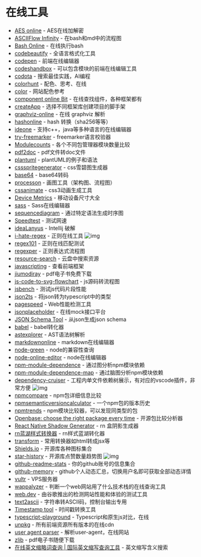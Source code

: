 # 在线工具

- [AES online](https://tool.lami.fun/jiami/aes) - AES在线加解密
- [ASCIIFlow Infinity](http://asciiflow.com/) - 在bash和md中的流程图
- [Bash Online](https://www.tutorialspoint.com/execute_bash_online.php) - 在线执行bash
- [codebeautify](https://codebeautify.org/) - 全语言格式化工具
- [codepen](https://codepen.io/) - 前端在线编辑器
- [codeshandbox](https://codesandbox.io/s/) - 可以包含模块的前端在线编辑工具
- [codota](https://www.codota.com/code/javascript) - 搜索最佳实践，AI编程
- [colorhunt](https://colorhunt.co/) - 配色、思考、在线
- [color](https://tool.chinaz.com/tools/use) - 网站配色参考
- [component online Bit](https://bit.dev/) - 在线查找组件，各种框架都有
- [createApp](https://createapp.dev/) - 选择不同框架库创建项目的脚手架
- [graphviz-online](http://viz-js.com/) - 在线 graphviz 解析
- [hashonline](https://emn178.github.io/online-tools/index.html) - hash 转换（sha256等等）
- [ideone](https://ideone.com/) - 支持c++，java等多种语言的在线编辑器
- [try-freemarker](https://try.freemarker.apache.org/) - freemarker语言校验器
- [Modulecounts](http://www.modulecounts.com/) - 各个不同包管理器模块数量比较
- [pdf2doc](https://pdf2doc.com/) - pdf文件转doc文件
- [plantuml](https://plantuml.com/zh/sequence-diagram) - plantUML的例子和语法
- [cssspritegenerator](https://spritegen.website-performance.org/) - css雪碧图生成器
- [base64](http://tool.oschina.net/encrypt?type=3) - base64转码
- [processon](https://www.processon.com/) - 画图工具（架构图、流程图）
- [cssanimate](http://cssanimate.com/) - css3动画生成工具
- [Device Metrics](https://material.io/tools/devices/) - 移动设备尺寸大全
- [sass](https://www.sassmeister.com/) - Sass在线编辑器
- [sequencediagram](https://sequencediagram.org/index.html?initialData=FABwhgTgLglgxjcA7KACAgqSsHLQIS2nkTBVQGEidTyARYdAWgD58AuGJAMwHtgwcWADcwUAKapC+VhU49+gkWMlUKrFnXl8BQmKImoG+ADxMmcrjoAm4pfpWVGZphyv9b9g5OlmtcMAAbQIAjQQBrYE89byNdZUNCdBMXNwUouxjHQnBiXDICahI8OK9HY1Ytd3iHRIyyiTBuCQgpYDpK7UUswwYAZ3A4cXqeyTogA) - 通过特定语法生成时序图
- [Speedtest](https://www.speedtest.net/) - 测试网速
- [ideaLanyus](http://idea.lanyus.com/) - Intellij 破解
- [i-hate-regex](https://github.com/geongeorge/i-hate-regex) - 正则在线工具  ![img](https://img.shields.io/github/stars/geongeorge/i-hate-regex)
- [regex101](https://regex101.com/) - 正则在线匹配测试
- [regexper](https://regexper.com/) - 正则表达式流程图
- [resource-search](https://www.dalipan.com/) - 云盘中搜索资源
- [javascripting](https://www.javascripting.com/) - 查看前端框架
- [jiumodiray](https://www.jiumodiary.com/) - pdf电子书免费下载
- [js-code-to-svg-flowchart](https://bogdan-lyashenko.github.io/js-code-to-svg-flowchart/docs/live-editor/index.html) - js源码转流程图
- [jsbench](https://github.com/jsbench/jsbench.github.io) - 测试js代码片段性能
- [json2ts](http://json2ts.com/) - 将json转为typescript中的类型
- [pagespeed](https://developers.google.com/speed/pagespeed/insights/) - Web性能检测工具
- [jsonplaceholder](https://jsonplaceholder.typicode.com/) - 在线mock接口平台
- [JSON Schema Tool](https://jsonschema.net/) - 从json生成json schema
- [babel](https://babeljs.io/repl) - babel转化器
- [astexplorer](https://astexplorer.net/) - AST语法树解析
- [markdownonline](https://stackedit.io/app#)  - markdown在线编辑器
- [node-green](https://node.green/) - node的兼容性查询
- [node-online-editor](https://runkit.com/home) - node在线编辑器
- [npm-module-dependence](http://npm.broofa.com/) - 通过图分析npm模块依赖
- [npm-module-dependence-map](http://npm.anvaka.com/#/) - 通过脑图分析npm模块依赖
- [dependency-cruiser](https://github.com/sverweij/dependency-cruiser) - 工程内单文件依赖树展示，有对应的vscode插件，非常方便 ![img](https://img.shields.io/github/stars/sverweij/dependency-cruiser)
- [npmcompare](https://npmcompare.com/) - npm包详细信息比较
- [npmsemanticversioncalculator](https://semver.npmjs.com/) - 一个npm包的版本历史
- [npmtrends](https://www.npmtrends.com/) - npm模块比较器，可以发现同类型的包
- [Openbase: choose the right package every time](https://openbase.com/) - 开源包比较分析器
- [React Native Shadow Generator](https://ethercreative.github.io/react-native-shadow-generator/) - rn 盒阴影生成器
- [rn蓝湖样式转换器](https://brizer.github.io/static/html/rn-css.html) - rn样式蓝湖转化器
- [transform](https://transform.tools/html-to-jsx) - 常用转换器如html转成jsx等
- [Shields.io](https://shields.io/) - 开源库各种图标集合
- [star-history](https://github.com/bytebase/star-history) - 开源库点赞数量趋势图 ![img](https://img.shields.io/github/stars/bytebase/star-history)
- [github-readme-stats](https://github.com/anuraghazra/github-readme-stats) - 你的github账号的信息集合
- [github-memory](https://githubmemory.com/@brizer) - github个人动态汇总，切换用户名即可获取全部动态详情
- [vultr](https://www.vultr.com/) - VPS服务器
- [wappalyzer](https://github.com/AliasIO/wappalyzer) - 判断一个web网站用了什么技术栈的在线查询工具
- [web.dev](https://web.dev/measure) - 由谷歌推出的检测网站性能和体验的测试工具
- [text2ascii](http://patorjk.com/software/taag) - 字符串转ASCII码，控制台输出专用
- [Timestamp tool](https://tool.chinaz.com/Tools/unixtime.aspx) - 时间戳转换工具
- [typescript-playground](https://www.typescriptlang.org/play/index.html) - Typescript和原生js对比，在线
- [unpkg](https://unpkg.com/) - 所有前端资源所有版本的在线cdn
- [user agent parser](https://developers.whatismybrowser.com/useragents/parse/) - 解析user-agent，在线网站
- [zlib](https://b-ok.cc/) - pdf电子书随便下载
- [在线英文缩略词查询 | 国际英文缩写查询工具](https://www.abbreviationfinder.org/cn/) - 英文缩写含义搜索

